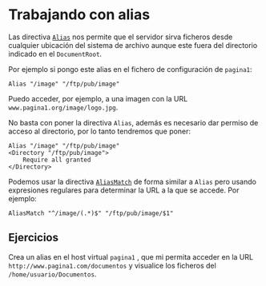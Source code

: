 # Trabajando con alias

Las directiva [`Alias`](http://httpd.apache.org/docs/2.4/mod/mod_alias.html#alias) nos permite que el servidor sirva ficheros desde cualquier ubicación del sistema de archivo aunque este fuera del directorio indicado en el `DocumentRoot`.	

Por ejemplo si pongo este alias en el fichero de configuración de `pagina1`:

	Alias "/image" "/ftp/pub/image"

Puedo acceder, por ejemplo, a una imagen con la URL `www.pagina1.org/image/logo.jpg`. 

No basta con poner la directiva `Alias`, además es necesario dar permiso de acceso al directorio, por lo tanto tendremos que poner:

	Alias "/image" "/ftp/pub/image"
	<Directory "/ftp/pub/image">
    	Require all granted
	</Directory>

Podemos usar la directiva [`AliasMatch`](https://httpd.apache.org/docs/2.4/mod/mod_alias.html#aliasmatch) de forma similar a `Alias` pero usando expresiones regulares para determinar la URL a la que se accede. Por ejemplo:

	AliasMatch "^/image/(.*)$" "/ftp/pub/image/$1"


## Ejercicios

Crea un alias en el host virtual `pagina1` , que mi permita acceder en la URL `http://www.pagina1.com/documentos` y visualice los ficheros del `/home/usuario/Documentos`. 

